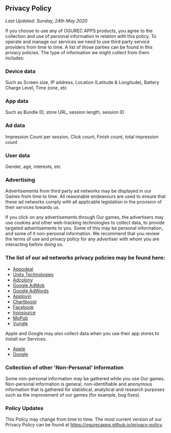 ## Privacy Policy
*Last Updated: Sunday, 24th May 2020*

If you choose to use any of OGUREC APPS products, you agree to the collection and use of personal information in relation with this policy. To operate and manage our services we need to use third party service providers from time to time. A list of those parties can be found in this privacy policies. The type of information we might collect from them includes:

### Device data
Such as Screen size, IP address, Location (Latitude & Longitude), Battery Charge Level, Time zone, etc

### App data
Such as Bundle ID, store URL, session length, session ID

### Ad data
Impression Count per session, Click count, Finish count, total impression count

### User data
Gender, age, interests, etc

### Advertising
Advertisements from third party ad networks may be displayed in our Games from time to time. All reasonable endeavours are used to ensure that these ad networks comply with all applicable legislation in the provision of their services towards us.

If you click on any advertisements through Our games, the advertisers may use cookies and other web-tracking technologies to collect data, to provide targeted advertisements to you. Some of this may be personal information, and some of it non-personal information. We recommend that you review the terms of use and privacy policy for any advertiser with whom you are interacting before doing so.

### The list of our ad networks privacy policies may be found here:
* [Appodeal](https://www.appodeal.com/privacy-policy)
* [Unity Technologies](https://unity3d.com/legal/privacy-policy)
* [Adcolony](https://www.adcolony.com/privacy-policy/)
* [Google AdMob](https://support.google.com/admob/answer/7665968)
* [Google AdWords](https://policies.google.com/technologies/partner-sites)
* [Applovin](https://www.applovin.com/privacy/)
* [Chartboost](https://answers.chartboost.com/en-us/articles/115001489623)
* [Facebook](https://www.facebook.com/about/privacy)
* [Ironsource](https://developers.ironsrc.com/ironsource-mobile/air/ironsource-mobile-privacy-policy/)
* [MoPub](https://www.mopub.com/legal/privacy/)
* [Vungle](https://vungle.com/privacy/)

Apple and Google may also collect data when you use their app stores to install our Services.
* [Apple](https://www.apple.com/uk/privacy/)
* [Google](https://policies.google.com/privacy/)

### Collection of other 'Non-Personal' Information
Some non-personal information may be gathered while you use Our games. Non-personal information is general, non-identifiable and anonymous information that is gathered for statistical, analytical and research purposes such as the improvement of our games (for example, bug fixes).

### Policy Updates
This Policy may change from time to time. The most current version of our Privacy Policy can be found at https://ogurecapps.github.io/privacy-policy.
